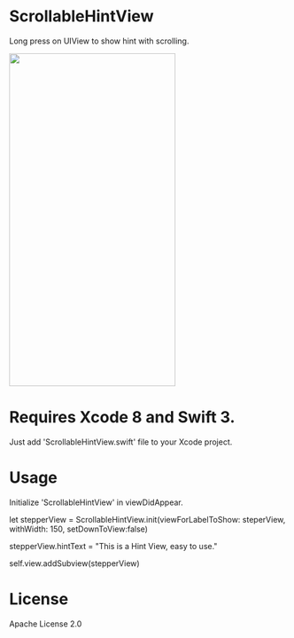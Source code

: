 # ScrollableHintView
Long press on UIView to show hint with scrolling.

<img src="https://github.com/DhruvinThumar/ScrollableHintView/blob/master/ScrollableHintView.gif" width="300" height="600"/>

# Requires Xcode 8 and Swift 3.
Just add 'ScrollableHintView.swift' file to your Xcode project.

# Usage

Initialize 'ScrollableHintView' in viewDidAppear.

let stepperView = ScrollableHintView.init(viewForLabelToShow: steperView, withWidth: 150, setDownToView:false)

stepperView.hintText = "This is a Hint View, easy to use."

self.view.addSubview(stepperView)


# License
Apache License 2.0

